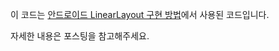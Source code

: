이 코드는 [안드로이드 LinearLayout 구현 방법](https://codechacha.com/ko/linearlayout/)에서 사용된 코드입니다.

자세한 내용은 포스팅을 참고해주세요.
